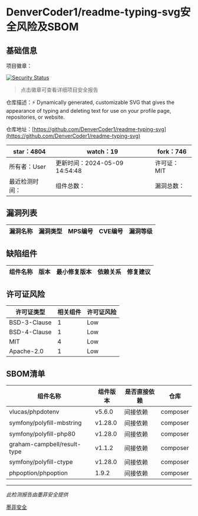 # DenverCoder1/readme-typing-svg安全风险及SBOM

## 基础信息

项目徽章：

[![Security Status](https://www.murphysec.com/platform3/v31/badge/1791544112935526400.svg)](https://www.murphysec.com/console/report/1716164768724467712/1791544112935526400)

> 点击徽章可查看详细项目安全报告

仓库描述：⚡ Dynamically generated, customizable SVG that gives the appearance of typing and deleting text for use on your profile page, repositories, or website.

仓库地址：[https://github.com/DenverCoder1/readme-typing-svg](https://github.com/DenverCoder1/readme-typing-svg)

| star：4804 | watch：19 | fork：746 |
| ----------- | -------------- | ------------ |
| 所有者：User | 更新时间：2024-05-09 14:54:48 | 许可证：MIT |
| 最近检测时间： | 组件总数： | 漏洞总数： |




## 漏洞列表

| 漏洞名称 | 漏洞类型 | MPS编号 | CVE编号 | 漏洞等级 |
| ------- | ------ | ------- | ------ | ----- |





## 缺陷组件

| 组件名称 | 版本 | 最小修复版本 | 依赖关系 | 修复建议 |
| -------- | ---- | ------------ | -------- | -------- |





## 许可证风险

| 许可证类型 | 相关组件 | 许可证风险 |
| ---------- | -------- | ---------- |
|BSD-3-Clause|1|Low|
|BSD-4-Clause|1|Low|
|MIT|4|Low|
|Apache-2.0|1|Low|




## SBOM清单

| 组件名称 | 组件版本 | 是否直接依赖 | 仓库 |
| -------- | -------- | ------------ | ---- |
|vlucas/phpdotenv|v5.6.0|间接依赖|composer|
|symfony/polyfill-mbstring|v1.28.0|间接依赖|composer|
|symfony/polyfill-php80|v1.28.0|间接依赖|composer|
|graham-campbell/result-type|v1.1.2|间接依赖|composer|
|symfony/polyfill-ctype|v1.28.0|间接依赖|composer|
|phpoption/phpoption|1.9.2|间接依赖|composer|


------

*此检测报告由墨菲安全提供*

[墨菲安全](www.murphysec.com)